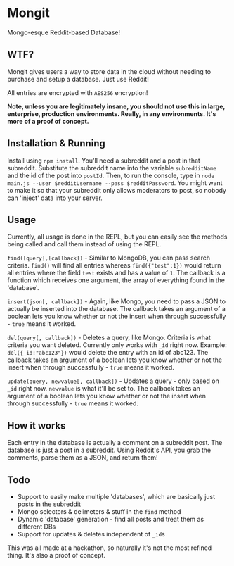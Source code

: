 # Mongit

Mongo-esque Reddit-based Database!

## WTF?

Mongit gives users a way to store data in the cloud without needing to purchase and setup a database. Just use Reddit!

All entries are encrypted with `AES256` encryption!

**Note, unless you are legitimately insane, you should not use this in large, enterprise, production environments. Really, in any environments. It's more of a proof of concept.**

## Installation & Running

Install using `npm install`. You'll need a subreddit and a post in that subreddit. Substitute the subreddit name into the variable `subredditName` and the id of the post into `postId`. Then, to run the console, type in `node main.js --user $redditUsername --pass $redditPassword`. You might want to make it so that your subreddit only allows moderators to post, so nobody can 'inject' data into your server.

## Usage

Currently, all usage is done in the REPL, but you can easily see the methods being called and call them instead of using the REPL.

`find([query],[callback])` - Similar to MongoDB, you can pass search criteria. `find()` will find all entries whereas `find({"test":1})` would return all entries where the field `test` exists and has a value of `1`. The callback is a function which receives one argument, the array of everything found in the 'database'.

`insert(json[, callback])` - Again, like Mongo, you need to pass a JSON to actually be inserted into the database. The callback takes an argument of a boolean lets you know whether or not the insert when through successfully - `true` means it worked.

`del(query[, callback])` - Deletes a query, like Mongo. Criteria is what criteria you want deleted. Currently only works with `_id` right now. Example: `del({_id:"abc123"})` would delete the entry with an id of abc123. The callback takes an argument of a boolean lets you know whether or not the insert when through successfully - `true` means it worked.

`update(query, newvalue[, callback])` - Updates a query - only based on `_id` right now. `newvalue` is what it'll be set to. The callback takes an argument of a boolean lets you know whether or not the insert when through successfully - `true` means it worked.

## How it works

Each entry in the database is actually a comment on a subreddit post. The database is just a post in a subreddit. Using Reddit's API, you grab the comments, parse them as a JSON, and return them!

## Todo

* Support to easily make multiple 'databases', which are basically just posts in the subreddit
* Mongo selectors & delimeters & stuff in the `find` method
* Dynamic 'database' generation - find all posts and treat them as different DBs
* Support for updates & deletes independent of `_id`s

This was all made at a hackathon, so naturally it's not the most refined thing. It's also a proof of concept. 